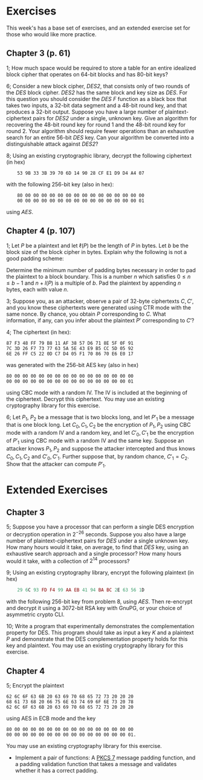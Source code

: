 # Exercises
This week's has a base set of exercises, and an extended exercise set for those who would like more practice.

## Chapter 3 (p. 61)
1; How much space would be required to store a table for an entire idealized block cipher that operates on 64-bit blocks and has 80-bit keys?

6; Consider a new block cipher, *DES2*, that consists only of two rounds of the *DES* block cipher. *DES2* has the same block and key size as *DES*. For this question you should consider the *DES* $F$ function as a black box that takes two inputs, a 32-bit data segment and a 48-bit round key, and that produces a 32-bit output. Suppose you have a large number of plaintext-ciphertext pairs for *DES2* under a single, unknown key. Give an algorithm for recovering the 48-bit round key for round 1 and the 48-bit round key for round 2. Your algorithm should require fewer operations than an exhaustive search for an entire 56-bit *DES* key. Can your algorithm be converted into a distinguishable attack against *DES2*?

8; Using an existing cryptographic library, decrypt the following ciphertext (in hex)
```hex
	53 9B 33 3B 39 70 6D 14 90 28 CF E1 D9 D4 A4 07
```
with the following 256-bit key (also in hex):
```hex
	80 00 00 00 00 00 00 00 00 00 00 00 00 00 00 00
	00 00 00 00 00 00 00 00 00 00 00 00 00 00 00 01
```
using *AES*.

## Chapter 4 (p. 107)
1; Let $P$ be a plaintext and let $\ell(P)$ be the length of $P$ in bytes. Let $b$ be the block size of the block cipher in bytes. Explain why the following is not a good padding scheme:

Determine the minimum number of padding bytes necessary in order to pad the plaintext to a block boundary. This is a number $n$ which satisfies $0 ≤ n ≤ b − 1$ and $n + l(P)$ is a multiple of $b$. Pad the plaintext by appending $n$ bytes, each with value $n$.

3; Suppose you, as an attacker, observe a pair of  32-byte ciphertexts $C, C'$, and you know these ciphertexts were generated using CTR mode with the same nonce. By chance, you obtain $P$ corresponding to $C$. What information, if any, can you infer about the plaintext $P'$ corresponding to $C'$?

4; The ciphertext (in hex):
```hex
87 F3 48 FF 79 B8 11 AF 38 57 D6 71 8E 5F 0F 91
7C 3D 26 F7 73 77 63 5A 5E 43 E9 B5 CC 5D 05 92
6E 26 FF C5 22 0D C7 D4 05 F1 70 86 70 E6 E0 17
```
was generated with the 256-bit AES key (also in hex)
```hex
80 00 00 00 00 00 00 00 00 00 00 00 00 00 00 00
00 00 00 00 00 00 00 00 00 00 00 00 00 00 00 01
```
using CBC mode with a random IV. The IV is included at the beginning of the ciphertext. Decrypt this ciphertext. You may use an existing cryptography library for this exercise.

6; Let $P_1$, $P_2$ be a message that is two blocks long, and let $P'_1$ be a message that is one block long. Let $C_0, C_1, C_2$ be the encryption of $P_1, P_2$ using CBC mode with a random IV and a random key, and let $C'_0, C'_1$ be the encryption of $P'_1$ using CBC mode with a random IV and the same key. Suppose an attacker knows $P_1, P_2$ and suppose the attacker intercepted and thus knows $C_0, C_1, C_2$ and $C'_0, C'_1$. Further suppose that, by random chance, $C'_1 = C_2$. Show that the attacker can compute $P'_1$.


# Extended Exercises
## Chapter 3
5; Suppose you have a processor that can perform a single DES encryption or decryption operation in $2^{-26}$ seconds. Suppose you also have a large number of plaintext-ciphertext pairs for $DES$ under a single unknown key. How many hours would it take, on average, to find that $DES$ key, using an exhaustive search approach and a single processor? How many hours would it take, with a collection of $2^{14}$ processors?

9; Using an existing cryptography library, encrypt the following plaintext (in hex)
```ex
	29 6C 93 FD F4 99 AA EB 41 94 BA BC 2E 63 56 1D
```
with the following 256-bit key from problem 8, using *AES*. Then re-encrypt and decrypt it using a 3072-bit RSA key with GnuPG, or your choice of asymmetric crypto CLI.

10; Write a program that experimentally demonstrates the complementation property for DES. This program should take as input a key $K$ and a plaintext $P$ and demonstrate that the DES complementation property holds for this key and plaintext. You may use an existing cryptography library for this exercise.

## Chapter 4
5; Encrypt the plaintext
```hex
62 6C 6F 63 6B 20 63 69 70 68 65 72 73 20 20 20
68 61 73 68 20 66 75 6E 63 74 69 6F 6E 73 20 78
62 6C 6F 63 6B 20 63 69 70 68 65 72 73 20 20 20
```
using AES in ECB mode and the key
```hex
80 00 00 00 00 00 00 00 00 00 00 00 00 00 00 00
00 00 00 00 00 00 00 00 00 00 00 00 00 00 00 01.
```
You may use an existing cryptography library for this exercise.

- Implement a pair of functions: A [PKCS 7](https://en.wikipedia.org/wiki/PKCS_7) message padding function, and a padding validation function that takes a message and validates whether it has a correct padding.